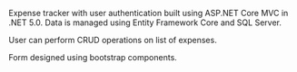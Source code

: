 Expense tracker with user authentication built using ASP.NET Core MVC in .NET 5.0. Data is managed using Entity Framework Core and SQL Server.

User can perform CRUD operations on list of expenses. 

Form designed using bootstrap components. 

